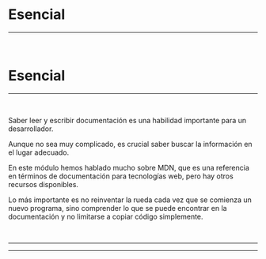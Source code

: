 # **Esencial**

---

<br>

# **Esencial**

---

<br>

Saber leer y escribir documentación es una habilidad importante para un desarrollador.

Aunque no sea muy complicado, es crucial saber buscar la información en el lugar adecuado.

En este módulo hemos hablado mucho sobre MDN, que es una referencia en términos de documentación para tecnologías web, pero hay otros recursos disponibles.

Lo más importante es no reinventar la rueda cada vez que se comienza un nuevo programa, sino comprender lo que se puede encontrar en la documentación y no limitarse a copiar código simplemente.

<br>

---

---